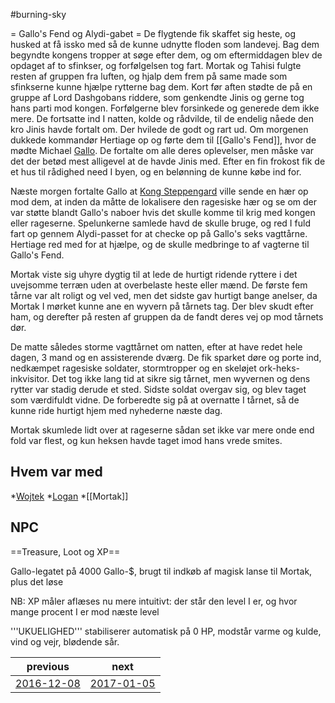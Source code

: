 #burning-sky

= Gallo's Fend og Alydi-gabet =
De flygtende fik skaffet sig heste, og husked at få issko med så de kunne udnytte floden som landevej. Bag dem begyndte kongens tropper at søge efter dem, og om eftermiddagen blev de opdaget af to sfinkser, og forfølgelsen tog fart. Mortak og Tahisi fulgte resten af gruppen fra luften, og hjalp dem frem på same made som sfinkserne kunne hjælpe rytterne bag dem. Kort før aften stødte de på en gruppe af Lord Dashgobans riddere, som genkendte Jinis og gerne tog hans parti mod kongen. Forfølgerne blev forsinkede og generede dem ikke mere. De fortsatte ind I natten, kolde og rådvilde, til de endelig nåede den kro Jinis havde fortalt om. Der hvilede de godt og rart ud. Om morgenen dukkede kommandør Hertiage op og førte dem til [[Gallo's Fend]], hvor de mødte Michael [Gallo](./Gallo.md). De fortalte om alle deres oplevelser, men måske var det der betød mest alligevel at de havde Jinis med. Efter en fin frokost fik de et hus til rådighed need I byen, og en belønning de kunne købe ind for.

Næste morgen fortalte Gallo at [Kong Steppengard](./Kong%20Steppengard.md) ville sende en hær op mod dem, at inden da måtte de lokalisere den ragesiske hær og se om der var støtte blandt Gallo's naboer hvis det skulle komme til krig med kongen eller rageserne. Spelunkerne samlede havd de skulle bruge, og red I fuld fart op gennem Alydi-passet for at checke op på Gallo's seks vagttårne. Hertiage red med for at hjælpe, og de skulle medbringe to af vagterne til Gallo's Fend.

Mortak viste sig uhyre dygtig til at lede de hurtigt ridende ryttere i det uvejsomme terræn uden at overbelaste heste eller mænd. De første fem tårne var alt roligt og vel ved, men det sidste gav hurtigt bange anelser, da Mortak I mørket kunne ane en wyvern på tårnets tag. Der blev skudt efter ham, og derefter på resten af gruppen da de fandt deres vej op mod tårnets dør.

De matte således storme vagttårnet om natten, efter at have redet hele dagen, 3 mand og en assisterende dværg. De fik sparket døre og porte ind, nedkæmpet ragesiske soldater, stormtropper og en skeløjet ork-heks-inkvisitor. Det tog ikke lang tid at sikre sig tårnet, men wyvernen og dens rytter var stadig derude et sted. Sidste soldat overgav sig, og blev taget som værdifuldt vidne. De forberedte sig på at overnatte I tårnet, så de kunne ride hurtigt hjem med nyhederne næste dag.

Mortak skumlede lidt over at rageserne sådan set ikke var mere onde end fold var flest, og kun heksen havde taget imod hans vrede smites.

     

## Hvem var med
*[Wojtek](./Wojtek.md)
*[Logan](./Logan.md)
*[[Mortak]]


## NPC


==Treasure, Loot og XP==

Gallo-legatet på 4000 Gallo-$, brugt til indkøb af magisk lanse til Mortak, plus det løse





NB: XP måler aflæses nu mere intuitivt: der står den level I er, og hvor mange procent I er mod næste level


'''UKUELIGHED''' stabiliserer automatisk på 0 HP, modstår varme og kulde, vind og vejr, blødende sår.

| previous | next |
| --- | --- |
| [2016-12-08](./2016-12-08.md) | [2017-01-05](./2017-01-05.md) |
